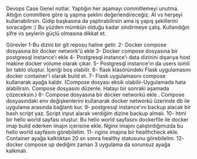 Devops Case
Genel notlar. 
Yaptığın her aşamayı commitlemeyi unutma. Attığın commitlere göre iş yapma şeklini değerlendireceğiz. 
AI vs herşeyi kullanabilirsin. Gidip başkasına da yaptırabilirsin ama iş yapış şekillerini soracağım :) Bu yüzden mümkün olduğu kadar sindirmeye çalış.
Kullandığın şifre vs şeylerin güçlü olmasına dikkat et. 

Görevler
1-Bu dizini bir git reposu haline getir. 
2- Docker compose dosyasına bir docker network'ü ekle
3- Docker compose dosyasına bir postgresql instance'ı ekle
4- Postgresql instance'ı data dizinini dışarıya host makine docker volume olarak çıkar. 
5- Postgresql instance'ın da users isimli bir tablo oluştur. İçeriği boş olabilir.
6- flask klasöründeki Flask uygulamasını docker container'i olarak build et. 
7- Flask uygulamasını compose kullanarak ayağa kaldır. (Compose dosyası eksik olabilir-Uygulamada hata alabilirsin. Compose dosyasını düzenle. Hatayı bir sonraki aşamada çözeceksin.)
8- Compose dosyasına bir docker networkü ekle . Compose dosyasındaki env değişkenlerini kullanarak docker networkü üzerinde db ile uygulama arasında bağlantı kur. 
9- postgresql instance'ını backup alacak bir bash script yaz. Script input alarak verdiğim dizine backup almalı.
10- html bir hello world sayfası oluştur. Bu hello world sayfasını dockerfile ile docker imajı build ederken imajın içerisine ekle. Nginx imajını çalıştırdığımızda bu hello world sayfasını görebilelim.
11- nginx imajına bir healthcheck ekle. Container ayağa kalktıktan 20 sn sonra healthy statusunu görebilelim.
12- docker compose up dediğim zaman 3 uygulama da sorunsuz ayağa kalkmalı.